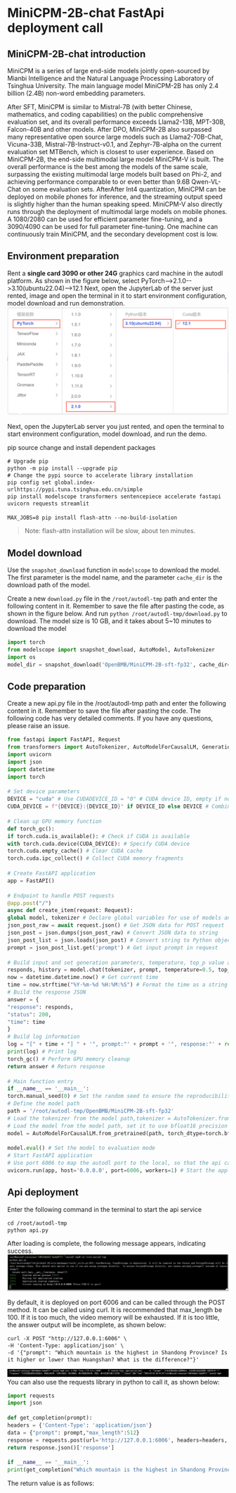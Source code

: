 # MiniCPM-2B-chat FastApi deployment call

## MiniCPM-2B-chat introduction

MiniCPM is a series of large end-side models jointly open-sourced by Mianbi Intelligence and the Natural Language Processing Laboratory of Tsinghua University. The main language model MiniCPM-2B has only 2.4 billion (2.4B) non-word embedding parameters.

After SFT, MiniCPM is similar to Mistral-7B (with better Chinese, mathematics, and coding capabilities) on the public comprehensive evaluation set, and its overall performance exceeds Llama2-13B, MPT-30B, Falcon-40B and other models.
After DPO, MiniCPM-2B also surpassed many representative open source large models such as Llama2-70B-Chat, Vicuna-33B, Mistral-7B-Instruct-v0.1, and Zephyr-7B-alpha on the current evaluation set MTBench, which is closest to user experience.
Based on MiniCPM-2B, the end-side multimodal large model MiniCPM-V is built. The overall performance is the best among the models of the same scale, surpassing the existing multimodal large models built based on Phi-2, and achieving performance comparable to or even better than 9.6B Qwen-VL-Chat on some evaluation sets.
AfterAfter Int4 quantization, MiniCPM can be deployed on mobile phones for inference, and the streaming output speed is slightly higher than the human speaking speed. MiniCPM-V also directly runs through the deployment of multimodal large models on mobile phones.
A 1080/2080 can be used for efficient parameter fine-tuning, and a 3090/4090 can be used for full parameter fine-tuning. One machine can continuously train MiniCPM, and the secondary development cost is low.

## Environment preparation
Rent a **single card 3090 or other 24G** graphics card machine in the autodl platform. As shown in the figure below, select PyTorch-->2.1.0-->3.10(ubuntu22.04)-->12.1
Next, open the JupyterLab of the server just rented, image and open the terminal in it to start environment configuration, model download and run demonstration. 
![Alt ​​text](images/image-1.png)

Next, open the JupyterLab server you just rented, and open the terminal to start environment configuration, model download, and run the demo.

pip source change and install dependent packages

```shell
# Upgrade pip
python -m pip install --upgrade pip
# Change the pypi source to accelerate library installation
pip config set global.index-urlhttps://pypi.tuna.tsinghua.edu.cn/simple
pip install modelscope transformers sentencepiece accelerate fastapi uvicorn requests streamlit

MAX_JOBS=8 pip install flash-attn --no-build-isolation
```

> Note: flash-attn installation will be slow, about ten minutes.

## Model download

Use the `snapshot_download` function in `modelscope` to download the model. The first parameter is the model name, and the parameter `cache_dir` is the download path of the model.

Create a new `download.py` file in the `/root/autodl-tmp` path and enter the following content in it. Remember to save the file after pasting the code, as shown in the figure below. And run `python /root/autodl-tmp/download.py` to download. The model size is 10 GB, and it takes about 5~10 minutes to download the model

```python
import torch
from modelscope import snapshot_download, AutoModel, AutoTokenizer
import os
model_dir = snapshot_download('OpenBMB/MiniCPM-2B-sft-fp32', cache_dir='/root/autodl-tmp', revision='master')
```

## Code preparation

Create a new api.py file in the /root/autodl-tmp path and enter the following content in it. Remember to save the file after pasting the code. The following code has very detailed comments. If you have any questions, please raise an issue.
```python
from fastapi import FastAPI, Request
from transformers import AutoTokenizer, AutoModelForCausalLM, GenerationConfig
import uvicorn
import json
import datetime
import torch

# Set device parameters
DEVICE = "cuda" # Use CUDADEVICE_ID = "0" # CUDA device ID, empty if not set
CUDA_DEVICE = f"{DEVICE}:{DEVICE_ID}" if DEVICE_ID else DEVICE # Combine CUDA device information

# Clean up GPU memory function
def torch_gc():
if torch.cuda.is_available(): # Check if CUDA is available
with torch.cuda.device(CUDA_DEVICE): # Specify CUDA device
torch.cuda.empty_cache() # Clear CUDA cache
torch.cuda.ipc_collect() # Collect CUDA memory fragments

# Create FastAPI application
app = FastAPI()

# Endpoint to handle POST requests
@app.post("/")
async def create_item(request: Request):
global model, tokenizer # Declare global variables for use of models and tokenizers inside functionsTokenizer
json_post_raw = await request.json() # Get JSON data for POST request
json_post = json.dumps(json_post_raw) # Convert JSON data to string
json_post_list = json.loads(json_post) # Convert string to Python object
prompt = json_post_list.get('prompt') # Get input prompt in request

# Build input and set generation parameters, temperature, top_p value and repetition_penalty (repetition penalty factor), etc., which can be modified
responds, history = model.chat(tokenizer, prompt, temperature=0.5, top_p=0.8, repetition_penalty=1.02)
now = datetime.datetime.now() # Get current time
time = now.strftime("%Y-%m-%d %H:%M:%S") # Format the time as a string
# Build the response JSON
answer = {
"response": responds,
"status": 200,
"time": time
}
# Build log information
log = "[" + time + "] " + '", prompt:"' + prompt + '", response:"' + repr(responds) + '"'
print(log) # Print log
torch_gc() # Perform GPU memory cleanup
return answer # Return response

# Main function entry
if __name__ == '__main__':
torch.manual_seed(0) # Set the random seed to ensure the reproducibility of the results
# Define the model path
path = '/root/autodl-tmp/OpenBMB/MiniCPM-2B-sft-fp32'
# Load the tokenizer from the model path,tokenizer = AutoTokenizer.from_pretrained(path)
# Load the model from the model path, set it to use bfloat16 precision to optimize performance, and deploy the model to a CUDA-supported GPU, trust_remote_code=True allows loading remote code
model = AutoModelForCausalLM.from_pretrained(path, torch_dtype=torch.bfloat16, device_map='cuda', trust_remote_code=True)

model.eval() # Set the model to evaluation mode
# Start FastAPI application
# Use port 6006 to map the autodl port to the local, so that the api can be used locally
uvicorn.run(app, host='0.0.0.0', port=6006, workers=1) # Start the application on the specified port and host
```

## Api deployment

Enter the following command in the terminal to start the api service
```
cd /root/autodl-tmp
python api.py
```
After loading is complete, the following message appears, indicating success.
![Alt ​​text](images/image-3.png)

By default, it is deployed on port 6006 and can be called through the POST method. It can be called using curl. It is recommended that max_length be 100. If it is too much, the video memory will be exhausted. If it is too little, the answer output will be incomplete, as shown below:
```shell
curl -X POST "http://127.0.0.1:6006" \
-H 'Content-Type: application/json' \
-d '{"prompt": "Which mountain is the highest in Shandong Province? Is it higher or lower than Huangshan? What is the difference?"}'
```
![Alt ​​text](images/image-4.png)
You can also use the requests library in python to call it, as shown below:
```python
import requests
import json

def get_completion(prompt):
headers = {'Content-Type': 'application/json'}
data = {"prompt": prompt,"max_length":512}
response = requests.post(url='http://127.0.0.1:6006', headers=headers, data=json.dumps(data))
return response.json()['response']

if __name__ == '__main__':
print(get_completion("Which mountain is the highest in Shandong Province? Is it higher or lower than Huangshan? How much difference?"))
```
The return value is as follows: